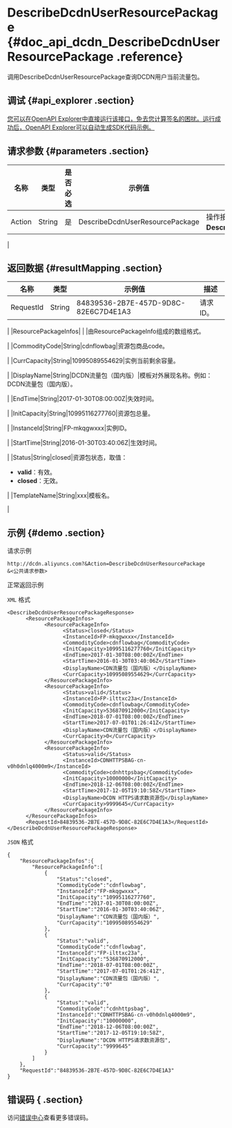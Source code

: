 # DescribeDcdnUserResourcePackage {#doc_api_dcdn_DescribeDcdnUserResourcePackage .reference}

调用DescribeDcdnUserResourcePackage查询DCDN用户当前流量包。

## 调试 {#api_explorer .section}

[您可以在OpenAPI Explorer中直接运行该接口，免去您计算签名的困扰。运行成功后，OpenAPI Explorer可以自动生成SDK代码示例。](https://api.aliyun.com/#product=dcdn&api=DescribeDcdnUserResourcePackage&type=RPC&version=2018-01-15)

## 请求参数 {#parameters .section}

|名称|类型|是否必选|示例值|描述|
|--|--|----|---|--|
|Action|String|是|DescribeDcdnUserResourcePackage|操作接口名，系统规定参数。取值：**DescribeDcdnUserResourcePackage**。

 |

## 返回数据 {#resultMapping .section}

|名称|类型|示例值|描述|
|--|--|---|--|
|RequestId|String|84839536-2B7E-457D-9D8C-82E6C7D4E1A3|请求ID。

 |
|ResourcePackageInfos| | |由ResourcePackageInfo组成的数组格式。

 |
|CommodityCode|String|cdnflowbag|资源包商品code。

 |
|CurrCapacity|String|10995089554629|实例当前剩余容量。

 |
|DisplayName|String|DCDN流量包（国内版）|模板对外展现名称。例如：DCDN流量包（国内版）。

 |
|EndTime|String|2017-01-30T08:00:00Z|失效时间。

 |
|InitCapacity|String|10995116277760|资源包总量。

 |
|InstanceId|String|FP-mkqgwxxx|实例ID。

 |
|StartTime|String|2016-01-30T03:40:06Z|生效时间。

 |
|Status|String|closed|资源包状态，取值：

 -   **valid**：有效。
-   **closed**：无效。

 |
|TemplateName|String|xxx|模板名。

 |

## 示例 {#demo .section}

请求示例

``` {#request_demo}
http://dcdn.aliyuncs.com?&Action=DescribeDcdnUserResourcePackage
&<公共请求参数>
```

正常返回示例

`XML` 格式

``` {#xml_return_success_demo}
<DescribeDcdnUserResourcePackageResponse>
	  <ResourcePackageInfos>
		    <ResourcePackageInfo>
			      <Status>closed</Status>
			      <InstanceId>FP-mkqgwxxx</InstanceId>
			      <CommodityCode>cdnflowbag</CommodityCode>
			      <InitCapacity>10995116277760</InitCapacity>
			      <EndTime>2017-01-30T08:00:00Z</EndTime>
			      <StartTime>2016-01-30T03:40:06Z</StartTime>
			      <DisplayName>CDN流量包（国内版）</DisplayName>
			      <CurrCapacity>10995089554629</CurrCapacity>
		    </ResourcePackageInfo>
		    <ResourcePackageInfo>
			      <Status>valid</Status>
			      <InstanceId>FP-ilttxc23a</InstanceId>
			      <CommodityCode>cdnflowbag</CommodityCode>
			      <InitCapacity>536870912000</InitCapacity>
			      <EndTime>2018-07-01T08:00:00Z</EndTime>
			      <StartTime>2017-07-01T01:26:41Z</StartTime>
			      <DisplayName>CDN流量包（国内版）</DisplayName>
			      <CurrCapacity>0</CurrCapacity>
		    </ResourcePackageInfo>
		    <ResourcePackageInfo>
			      <Status>valid</Status>
			      <InstanceId>CDNHTTPSBAG-cn-v0h0dnlq4000m9</InstanceId>
			      <CommodityCode>cdnhttpsbag</CommodityCode>
			      <InitCapacity>10000000</InitCapacity>
			      <EndTime>2018-12-06T08:00:00Z</EndTime>
			      <StartTime>2017-12-05T19:10:58Z</StartTime>
			      <DisplayName>DCDN HTTPS请求数资源包</DisplayName>
			      <CurrCapacity>9999645</CurrCapacity>
		    </ResourcePackageInfo>
	  </ResourcePackageInfos>
	  <RequestId>84839536-2B7E-457D-9D8C-82E6C7D4E1A3</RequestId>
</DescribeDcdnUserResourcePackageResponse>
```

`JSON` 格式

``` {#json_return_success_demo}
{
	"ResourcePackageInfos":{
		"ResourcePackageInfo":[
			{
				"Status":"closed",
				"CommodityCode":"cdnflowbag",
				"InstanceId":"FP-mkqgwxxx",
				"InitCapacity":"10995116277760",
				"EndTime":"2017-01-30T08:00:00Z",
				"StartTime":"2016-01-30T03:40:06Z",
				"DisplayName":"CDN流量包（国内版）",
				"CurrCapacity":"10995089554629"
			},
			{
				"Status":"valid",
				"CommodityCode":"cdnflowbag",
				"InstanceId":"FP-ilttxc23a",
				"InitCapacity":"536870912000",
				"EndTime":"2018-07-01T08:00:00Z",
				"StartTime":"2017-07-01T01:26:41Z",
				"DisplayName":"CDN流量包（国内版）",
				"CurrCapacity":"0"
			},
			{
				"Status":"valid",
				"CommodityCode":"cdnhttpsbag",
				"InstanceId":"CDNHTTPSBAG-cn-v0h0dnlq4000m9",
				"InitCapacity":"10000000",
				"EndTime":"2018-12-06T08:00:00Z",
				"StartTime":"2017-12-05T19:10:58Z",
				"DisplayName":"DCDN HTTPS请求数资源包",
				"CurrCapacity":"9999645"
			}
		]
	},
	"RequestId":"84839536-2B7E-457D-9D8C-82E6C7D4E1A3"
}
```

## 错误码 { .section}

访问[错误中心](https://error-center.aliyun.com/status/product/dcdn)查看更多错误码。

